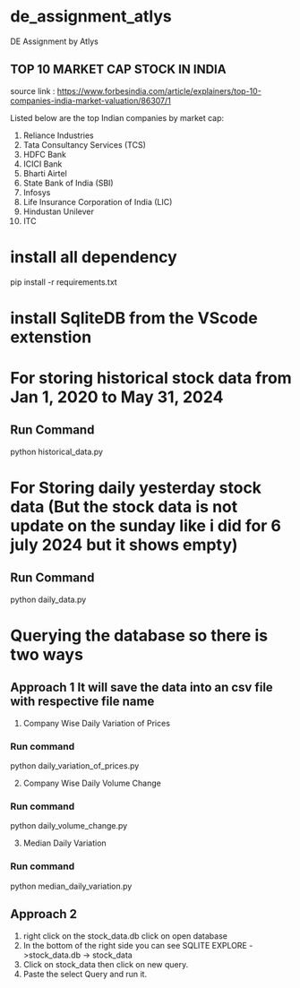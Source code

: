 # de_assignment_atlys
DE Assignment by Atlys

## TOP 10 MARKET CAP STOCK IN INDIA 
source link : https://www.forbesindia.com/article/explainers/top-10-companies-india-market-valuation/86307/1

Listed below are the top Indian companies by market cap: 

1.    Reliance Industries 
2.    Tata Consultancy Services (TCS)
3.    HDFC Bank 
4.    ICICI Bank 
5.    Bharti Airtel
6.    State Bank of India (SBI)
7.    Infosys 
8.    Life Insurance Corporation of India (LIC)
9.    Hindustan Unilever 
10.   ITC

# install all dependency
pip install -r requirements.txt

# install SqliteDB from the VScode extenstion 

# For storing historical stock data from Jan 1, 2020 to May 31, 2024 
## Run Command
python historical_data.py

# For Storing daily yesterday stock data (But the stock data is not update on the sunday like i did for 6 july 2024 but it shows empty)
## Run Command
python daily_data.py

# Querying the database so there is two ways

## Approach 1 It will save the data into an csv file with respective file name
1. Company Wise Daily Variation of Prices
### Run command
python daily_variation_of_prices.py 


2. Company Wise Daily Volume Change
### Run command
python daily_volume_change.py

3. Median Daily Variation
### Run command
python median_daily_variation.py  

## Approach 2
1. right click on the stock_data.db click on open database
2. In the bottom of the right side you can see SQLITE EXPLORE ->stock_data.db -> stock_data 
3. Click on stock_data then click on new query. 
4. Paste the select Query and run it.



<!-- API KEYS : DO327ZRO3X3YKEWG , M2PR1FF8ROD1EYM0,CT650XO3FHT3CW3P ,4AATNHC0FVZ905W7,JEM10FUVKPMSXGQO -->
